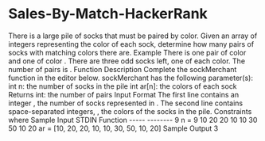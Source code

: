 # Sales-By-Match-HackerRank
There is a large pile of socks that must be paired by color. Given an array of integers representing the color of each sock, determine how many pairs of socks with matching colors there are.  Example   There is one pair of color  and one of color . There are three odd socks left, one of each color. The number of pairs is .  Function Description  Complete the sockMerchant function in the editor below.  sockMerchant has the following parameter(s):  int n: the number of socks in the pile int ar[n]: the colors of each sock Returns  int: the number of pairs Input Format  The first line contains an integer , the number of socks represented in . The second line contains  space-separated integers, , the colors of the socks in the pile.  Constraints   where  Sample Input  STDIN                       Function -----                       -------- 9                           n = 9 10 20 20 10 10 30 50 10 20  ar = [10, 20, 20, 10, 10, 30, 50, 10, 20] Sample Output  3
